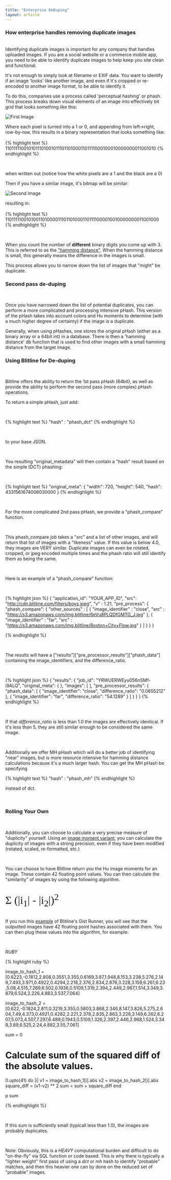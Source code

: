 ```yaml
---
title: "Enterprise DeDuping"
layout: article
---
```


### How enterprise handles removing duplicate images
<br/>
Identifying duplicate images is important for any company that handles uploaded images. If you are a social website or a commerce mobile app, you need to be able to identify duplicate images to help keep you site clean and functional. 
<br/>

It's not enough to simply look at filename or EXIF data. You want to identify if an image 'looks' like another image, and even if it's cropped or re-encoded to another image format,  to be able to identify it.
<br/>

To do this, companies use a process called 'perceptual hashing' or phash. This process breaks down visual elements of an image into effectively bit grid that looks something like this:
<br/>

![First Image](https://s3.amazonaws.com/web.blitline/blog/example_bitgrid.png)
<br/>

Where each pixel is turned into a 1 or 0, and appending from left->right, row-by-row, this results in a binary representation that looks something like:
<br/>
<br/>
{% highlight text %}
11011111001010111010010111011010001101111000100010000000011001010
{% endhighlight %}

<br/>

when written out (notice how the white pixels are a 1 and the black are a 0)
<br/>

Then if you have a similar image, it's bitmap will be similar:
<br/>

![Second Image](http://s3.amazonaws.com/web.blitline/blog/example_bitgrid2.png)
<br/>

resulting in:
<br/>
<br/>
{% highlight text %}
11011111001010011010000111011010001101111000010010000000011001000
{% endhighlight %}

<br/>

When you count the number of **different** binary digits you come up with 3. This is referred to as the ["hamming distance"](http://en.wikipedia.org/wiki/Hamming_distance). When the hamming distance is small, this generally means the difference in the images is small. 
<br/>

This process allows you to narrow down the list of images that "might" be duplicate.
<br/>

### Second pass de-duping
<br/>

Once you have narrowed down the list of potential duplicates, you can perform a more complicated and processing intensive pHash. This version of the pHash takes into account colors and Hu moments to determine (with a much higher degree of certainty) if the image is a duplicate.
<br/>

Generally, when using pHashes, one stores the original pHash (either as a binary array or a 64bit int) in a database. There is then a 'hamming distance' db function that is used to find other images with a small hamming distance from the target image.
<br/>

### Using Blitline for De-duping
<br/>

Blitline offers the ability to return the 1st pass pHash (64bit), as well as provide the ability to perform the second pass (more complex) pHash operations.
<br/>

To return a simple pHash, just add:

<br/>

{% highlight text %}
"hash" : "phash_dct"
{% endhighlight %}

<br/>

to your base JSON.

<br/>

You resulting "original_metadata" will then contain a "hash" result based on the simple (DCT) phashing:

<br/>

{% highlight text %}
"original_meta": {
        "width": 720,
        "height": 540,
        "hash": 4331561674006030000
    }
{% endhighlight %}

<br/>

For the more complicated 2nd pass pHash, we provide a "phash_compare" function.

<br/>

This phash_compare job takes a "src" and a list of other images, and will return that list of images with a "likeness" value. If this value is below 4.0, they images are VERY similar. Duplicate images can even be rotated, cropped, or jpeg encoded multiple times and the phash ratio will still identify them as being the same.

<br/>

Here is an example of a "phash_compare" function:

<br/>

{% highlight json %}
{
    "application_id": "YOUR_APP_ID",
    "src": "http://cdn.blitline.com/filters/boys.jpeg",
    "v" : 1.21,
    "pre_process":
    {
        "phash_compare": {
            "other_sources" : [
                {
                    "image_identifier" : "close",
                    "src" : "https://s3.amazonaws.com/img.blitline/6eVu8PLQDfGMTG_J.jpg"
                },
                {
                    "image_identifier" : "far",
                    "src" : "https://s3.amazonaws.com/img.blitline/Boston+City+Flow.jpg"
                }
            ]
        }
    }
}

{% endhighlight %}

<br/>

The results will have a \["results"\]\["pre_processor_results"\]\["phash_data"\] containing the image_identifiers, and the difference_ratio.

<br/>

{% highlight json %}
{
    "results": {
        "job_id": "YRWUERWEyu056nSMf-i9ALQ",
		"original_meta": {
        },
        "images": [
        ],
        "pre_processor_results": {
            "phash_data": [
                {
                    "image_identifier": "close",
                    "difference_ratio": "0.0655212"
                },
                {
                    "image_identifier": "far",
                    "difference_ratio": "54.1289"
                }
            ]
        }
    }
}
{% endhighlight %}

<br/>

If that *difference_ratio* is less than 1.0 the images are effectively identical. If it's less than 5, they are still similar enough to be considered the same image.

<br/>

Additionally we offer MH pHash which will do a better job of identifying "near" images, but is more resource intensive for hamming distance calculations because it's a much larger hash. You can get the MH pHash be specifying 

{% highlight text %}
    "hash" : "phash_mh"
{% endhighlight %}

instead of dct.

<br/>

### Rolling Your Own

<br/>

Additionally, you can choose to calculate a very precise measure of "duplicity" yourself. Using an [image moment variant](http://www.fmwconcepts.com/misc_tests/perceptual_hash_test_results_510/), you can calculate the duplicity of images with a strong precision, even if they have been modified (rotated, scaled, re-formatted, etc.)

<br/>

You can choose to have Blitline return you the Hu image moments for an image. These contain 42 floating point values. You can then calculate the "similarity" of images by using the following algorithm.

<br/>

<div style="font-family: helvetical; font-size: 34px;">&Sigma; (&#124;i<sub>1</sub>&#124; - &#124;i<sub>2</sub>&#124;)<sup>2</sup></div>

<br/>

If you run this [example](http://www.blitline.com/docs/gist_runner?gist_id=71179132d346db524da6) of Blitline's Gist Runner, you will see that the outputted images have 42 floating point hashes associated with them. You can then plug these values into the algorithm, for example:

<br/>

*RUBY*

{% highlight ruby %}

image_to_hash_1 = [0.6223,-0.1812,2.808,0.3551,3.355,0.6169,3.87,1.948,8.153,3.238,5.276,2.149,7.493,3.971,0.4922,0.4294,2.218,2.376,2.834,2.876,3.228,3.159,6.261,6.23,5.08,4.515,7.269,6.502,0.1936,0.5109,1.319,2.394,2.449,2.967,1.514,3.349,3.879,6.524,2.226,4.883,3.537,7.064]

image_to_hash_2 = [0.622,-0.1824,2.811,0.3219,3.355,0.5803,3.868,2.346,8.147,3.826,5.275,2.604,7.49,4.373,0.4921,0.4282,2.221,2.378,2.835,2.863,3.228,3.149,6.262,6.207,5.073,4.507,7.297,6.489,0.1943,0.5109,1.326,2.397,2.446,2.968,1.524,3.349,3.89,6.525,2.24,4.882,3.55,7.061]

sum = 0

# Calculate sum of the squared diff of the absolute values.
0.upto(41) do |i|
    v1 = image_to_hash_1[i].abs
    v2 = image_to_hash_2[i].abs
    square_diff = (v1-v2) ** 2
    sum = sum + square_diff
end

p sum

{% endhighlight %}

<br/>

If this sum is sufficiently small (typicall less than 1.0), the images are probably duplicates.

<br/>

Note: Obviously, this is a *HEAVY* computational burden and difficult to do "on-the-fly" via SQL function or code based. This is why there is typically a "lighter weight" first pass of using a *dct* or *mh* hash to identify "probable" matches, and then this heavier one can by done on the reduced set of "probable" images.